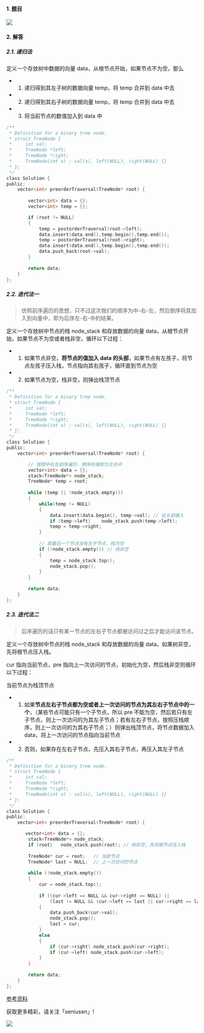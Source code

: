 #### 1. 题目

![](https://upload-images.jianshu.io/upload_images/11895466-433df85be45119d3.png?imageMogr2/auto-orient/strip%7CimageView2/2/w/1240)


#### 2. 解答

##### 2.1. 递归法

定义一个存放树中数据的向量 data，从根节点开始，如果节点不为空，那么

- 1. 递归得到其左子树的数据向量 temp，将 temp 合并到 data 中去
- 2. 递归得到其右子树的数据向量 temp，将 temp 合并到 data 中去
- 3. 将当前节点的数值加入到 data 中

```c
/**
 * Definition for a binary tree node.
 * struct TreeNode {
 *     int val;
 *     TreeNode *left;
 *     TreeNode *right;
 *     TreeNode(int x) : val(x), left(NULL), right(NULL) {}
 * };
 */
class Solution {
public:
    vector<int> preorderTraversal(TreeNode* root) {
        
        vector<int> data = {};
        vector<int> temp = {};

        if (root != NULL)
        {
            temp = postorderTraversal(root->left);
            data.insert(data.end(),temp.begin(),temp.end());
            temp = postorderTraversal(root->right);
            data.insert(data.end(),temp.begin(),temp.end());
            data.push_back(root->val);
        }
        
        return data;        
    }
};
```

##### 2.2. 迭代法一

> 仿照前序遍历的思想，只不过这次我们的顺序为中-右-左，然后倒序将其加入到向量中，即为后序左-右-中的结果。

定义一个存放树中节点的栈 node_stack 和存放数据的向量 data，从根节点开始，如果节点不为空或者栈非空，循环以下过程：
- 1. 如果节点非空，**将节点的值加入 data 的头部**，如果节点有左孩子，将节点左孩子压入栈，节点指向其右孩子，循环直到节点为空
- 2. 如果节点为空，栈非空，则弹出栈顶节点

```c
/**
 * Definition for a binary tree node.
 * struct TreeNode {
 *     int val;
 *     TreeNode *left;
 *     TreeNode *right;
 *     TreeNode(int x) : val(x), left(NULL), right(NULL) {}
 * };
 */
class Solution {
public:
    vector<int> preorderTraversal(TreeNode* root) {

        // 按照中右左前序遍历，倒序存储即为左右中
        vector<int> data = {};
        stack<TreeNode*> node_stack;
        TreeNode* temp = root;
        
        while (temp || !node_stack.empty())
        {
            while(temp != NULL)
            {
                data.insert(data.begin(), temp->val); // 在头部插入
                if (temp->left)    node_stack.push(temp->left);
                temp = temp->right;
            }
            
            // 若最后一个节点没有左子节点，栈为空
            if (!node_stack.empty()) // 栈非空
            {
                temp = node_stack.top();
                node_stack.pop();
            }
        }
        
        return data;
    }
};
```

##### 2.3. 迭代法二

> 后序遍历的话只有某一节点的左右子节点都被访问过之后才能访问该节点。

定义一个存放树中节点的栈 node_stack 和存放数据的向量 data，如果树非空，先将根节点压入栈。

cur 指向当前节点，pre 指向上一次访问的节点，初始化为空，然后栈非空则循环以下过程：

当前节点为栈顶节点
- 1. 如果**节点左右子节点都为空或者上一次访问的节点为其左右子节点中的一个**，（某些节点可能只有一个子节点，所以 pre 不能为空，然后若只有左子节点，则上一次访问的为其左子节点；若有左右子节点，按照压栈顺序，则上一次访问的为其右子节点；）则弹出栈顶节点，将节点数据加入 data，将上一次访问的节点指向当前节点
- 2. 否则，如果存在左右子节点，先压入其右子节点，再压入其左子节点

```c
/**
 * Definition for a binary tree node.
 * struct TreeNode {
 *     int val;
 *     TreeNode *left;
 *     TreeNode *right;
 *     TreeNode(int x) : val(x), left(NULL), right(NULL) {}
 * };
 */
class Solution {
public:
    vector<int> preorderTraversal(TreeNode* root) {

       vector<int> data = {};
        stack<TreeNode*> node_stack;
        if (root)   node_stack.push(root); // 树非空，先将根节点压入栈
        
        TreeNode* cur = root;   // 当前节点
        TreeNode* last = NULL;  // 上一次访问的节点
        
        while (!node_stack.empty())
        {
            cur = node_stack.top();
            
            if ((cur->left == NULL && cur->right == NULL) || 
                (last != NULL && (cur->left == last || cur->right == last)))
            {
                data.push_back(cur->val);
                node_stack.pop();
                last = cur;
            }
            else
            {
                if (cur->right) node_stack.push(cur->right);
                if (cur->left) node_stack.push(cur->left);
            }
        }
        
        return data;
    }
};
```

[参考资料](https://www.cnblogs.com/AnnieKim/archive/2013/06/15/MorrisTraversal.html)

获取更多精彩，请关注「seniusen」! 

![](https://upload-images.jianshu.io/upload_images/11895466-ee82f7655f20bfeb.jpg?imageMogr2/auto-orient/strip%7CimageView2/2/w/1240)
